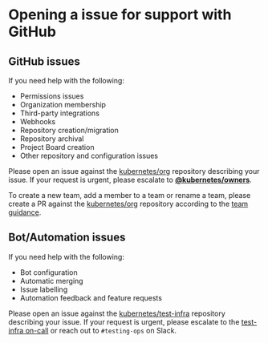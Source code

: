 # Opening a issue for support with GitHub

## GitHub issues

If you need help with the following:
- Permissions issues
- Organization membership
- Third-party integrations
- Webhooks
- Repository creation/migration
- Repository archival
- Project Board creation
- Other repository and configuration issues

Please open an issue against the [kubernetes/org] repository describing your
issue. If your request is urgent, please escalate to **[@kubernetes/owners]**.

To create a new team, add a member to a team or rename a team, please
create a PR against the [kubernetes/org] repository according to
the [team guidance].

## Bot/Automation issues

If you need help with the following:
- Bot configuration
- Automatic merging
- Issue labelling
- Automation feedback and feature requests

Please open an issue against the [kubernetes/test-infra] repository describing
your issue. If your request is urgent, please escalate to the
[test-infra on-call] or reach out to `#testing-ops` on Slack.


[kubernetes/org]: https://github.com/kubernetes/org/issues
[@kubernetes/owners]: https://github.com/orgs/kubernetes/teams/owners
[kubernetes/test-infra]: https://github.com/kubernetes/test-infra/issues
[test-infra on-call]: https://go.k8s.io/oncall
[team guidance]: /github-management/org-owners-guide.md#team-guidance
